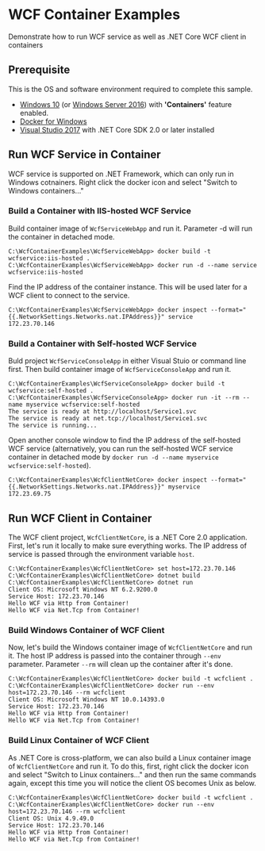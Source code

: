 # WCF Container Examples
Demonstrate how to run WCF service as well as .NET Core WCF client in containers

## Prerequisite
This is the OS and software environment required to complete this sample. 
* [Windows 10](https://www.microsoft.com/en-us/windows/get-windows-10) (or [Windows Server 2016](https://www.microsoft.com/en-us/cloud-platform/windows-server)) with **'Containers'** feature enabled.
*  [Docker for Windows](https://docs.docker.com/docker-for-windows/)
* [Visual Studio 2017](https://www.visualstudio.com/vs/) with .NET Core SDK 2.0 or later installed
## Run WCF Service in Container
WCF service is supported on .NET Framework, which can only run in Windows cotnainers. Right click the docker icon and select "Switch to Windows containers..."

### Build a Container with IIS-hosted WCF Service
Build container image of `WcfServiceWebApp` and run it. Parameter -d will run the container in detached mode.
```
C:\WcfContainerExamples\WcfServiceWebApp> docker build -t wcfservice:iis-hosted .
C:\WcfContainerExamples\WcfServiceWebApp> docker run -d --name service wcfservice:iis-hosted
```
Find the IP address of the container instance. This will be used later for a WCF client to connect to the service.
```
C:\WcfContainerExamples\WcfServiceWebApp> docker inspect --format="{{.NetworkSettings.Networks.nat.IPAddress}}" service
172.23.70.146
```
### Build a Container with Self-hosted WCF Service
Buld project `WcfServiceConsoleApp` in either Visual Stuio or command line first. Then build container image of `WcfServiceConsoleApp` and run it.
```
C:\WcfContainerExamples\WcfServiceConsoleApp> docker build -t wcfservice:self-hosted .
C:\WcfContainerExamples\WcfServiceConsoleApp> docker run -it --rm --name myservice wcfservice:self-hosted
The service is ready at http://localhost/Service1.svc
The service is ready at net.tcp://localhost/Service1.svc
The service is running...
```
Open another console window to find the IP address of the self-hosted WCF service (alternatively, you can  run the self-hosted WCF service container in detached mode by `docker run -d --name myservice wcfservice:self-hosted`).
```
C:\WcfContainerExamples\WcfClientNetCore> docker inspect --format="{{.NetworkSettings.Networks.nat.IPAddress}}" myservice
172.23.69.75
```
## Run WCF Client in Container
The WCF client project, `WcfClientNetCore`, is a .NET Core 2.0 application. First, let's run it locally to make sure everything works. The IP address of service is passed through the environment variable `host`.
```
C:\WcfContainerExamples\WcfClientNetCore> set host=172.23.70.146
C:\WcfContainerExamples\WcfClientNetCore> dotnet build
C:\WcfContainerExamples\WcfClientNetCore> dotnet run
Client OS: Microsoft Windows NT 6.2.9200.0
Service Host: 172.23.70.146
Hello WCF via Http from Container!
Hello WCF via Net.Tcp from Container!
```
### Build Windows Container of WCF Client
Now, let's build the Windows container image of `WcfClientNetCore` and run it. The host IP address is passed into the container through `--env` parameter. Parameter `--rm` will clean up the container after it's done.
```
C:\WcfContainerExamples\WcfClientNetCore> docker build -t wcfclient .
C:\WcfContainerExamples\WcfClientNetCore> docker run --env host=172.23.70.146 --rm wcfclient
Client OS: Microsoft Windows NT 10.0.14393.0
Service Host: 172.23.70.146
Hello WCF via Http from Container!
Hello WCF via Net.Tcp from Container!
```
### Build Linux Container of WCF Client
As .NET Core is cross-platform, we can also build a Linux container image of `WcfClientNetCore` and run it. To do this, first, right click the docker icon and select "Switch to Linux containers..." and then run the same commands again, except this time you will notice the client OS becomes Unix as below.
```
C:\WcfContainerExamples\WcfClientNetCore> docker build -t wcfclient .
C:\WcfContainerExamples\WcfClientNetCore> docker run --env host=172.23.70.146 --rm wcfclient
Client OS: Unix 4.9.49.0
Service Host: 172.23.70.146
Hello WCF via Http from Container!
Hello WCF via Net.Tcp from Container!
```
